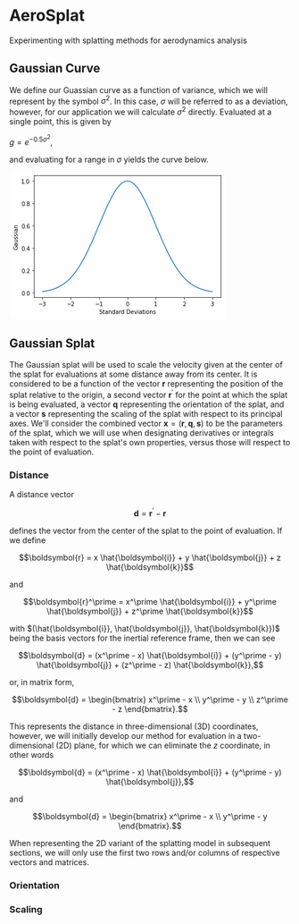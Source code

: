 # AeroSplat
Experimenting with splatting methods for aerodynamics analysis

## Gaussian Curve

We define our Guassian curve as a function of variance, which we will represent by the symbol $\sigma^2$.
In this case, $\sigma$ will be referred to as a deviation, however, for our application we will calculate $\sigma^2$ directly.
Evaluated at a single point, this is given by 

$g = e^{-0.5 \sigma^2}$,

and evaluating for a range in $\sigma$ yields the curve below.

![Gaussian evaluations with respect to $\sigma$](images/gaussian.png)


## Gaussian Splat

The Gaussian splat will be used to scale the velocity given at the center of the splat for evaluations at some distance away from its center.
It is considered to be a function of the vector $\boldsymbol{r}$ representing the position of the splat relative to the origin, a second vector $\boldsymbol{r}^\prime$ for the point at which the splat is being evaluated, a vector $\boldsymbol{q}$ representing the orientation of the splat, and a vector $\boldsymbol{s}$ representing the scaling of the splat with respect to its principal axes.
We'll consider the combined vector $\boldsymbol{x} = \left( \boldsymbol{r}, \boldsymbol{q}, \boldsymbol{s} \right)$ to be the parameters of the splat, which we will use when designating derivatives or integrals taken with respect to the splat's own properties, versus those will respect to the point of evaluation.

### Distance

A distance vector 

```math
\boldsymbol{d} = \boldsymbol{r}^\prime - \boldsymbol{r}
```

defines the vector from the center of the splat to the point of evaluation.
If we define

```math
\boldsymbol{r} = x \hat{\boldsymbol{i}} + y \hat{\boldsymbol{j}} + z \hat{\boldsymbol{k}}
```

and 

```math
\boldsymbol{r}^\prime = x^\prime  \hat{\boldsymbol{i}} + y^\prime  \hat{\boldsymbol{j}} + z^\prime  \hat{\boldsymbol{k}}
```

with $(\hat{\boldsymbol{i}}, \hat{\boldsymbol{j}}, \hat{\boldsymbol{k}})$ being the basis vectors for the inertial reference frame, then we can see

```math
\boldsymbol{d} = (x^\prime - x) \hat{\boldsymbol{i}} + (y^\prime - y) \hat{\boldsymbol{j}} + (z^\prime - z) \hat{\boldsymbol{k}},
```

or, in matrix form,

```math
\boldsymbol{d} = \begin{bmatrix} x^\prime - x \\ y^\prime - y \\ z^\prime - z \end{bmatrix}.
```

This represents the distance in three-dimensional (3D) coordinates, however, we will initially develop our method for evaluation in a two-dimensional (2D) plane, for which we can eliminate the $z$ coordinate, in other words


```math
\boldsymbol{d} = (x^\prime - x) \hat{\boldsymbol{i}} + (y^\prime - y) \hat{\boldsymbol{j}},
```

and 

```math
\boldsymbol{d} = \begin{bmatrix} x^\prime - x \\ y^\prime - y \end{bmatrix}.
```

When representing the 2D variant of the splatting model in subsequent sections, we will only use the first two rows and/or columns of respective vectors and matrices.

### Orientation

### Scaling
